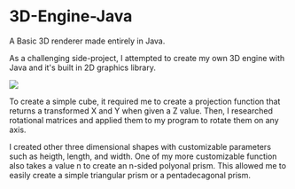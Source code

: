 # 3D-Engine-Java
A Basic 3D renderer made entirely in Java.

As a challenging side-project, I attempted to create my own 3D engine with Java and it's built in 2D graphics library.

![](imgs/cylinder.png)

To create a simple cube, it required me to create a projection function that returns a transformed X and Y when given a Z value. Then, I researched rotational matrices and applied them to my program to rotate them on any axis.

I created other three dimensional shapes with customizable parameters such as heigth, length, and width. One of my more customizable function also takes a value n to create an n-sided polyonal prism. This allowed me to easily create a simple triangular prism or a pentadecagonal prism.
